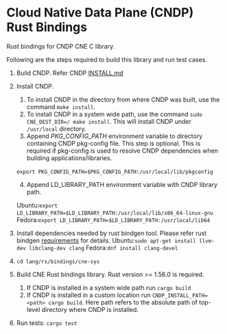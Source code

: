 # Cloud Native Data Plane (CNDP) Rust Bindings

Rust bindings for CNDP CNE C library.

Following are the steps required to build this library and run test cases.

1. Build CNDP. Refer CNDP [INSTALL.md](https://github.com/CloudNativeDataPlane/cndp/blob/main/INSTALL.md)

2. Install CNDP.

    1. To install CNDP in the directory from where CNDP was built, use the command `make install`.
    2. To install CNDP in a system wide path, use the command `sudo CNE_DEST_DIR=/ make install`.
       This will install CNDP under `/usr/local` directory.
    3. Append *PKG_CONFIG_PATH* environment variable to directory containing CNDP pkg-config file.
       This step is optional. This is required if pkg-config is used to resolve CNDP dependencies
       when building applications/libraries.

    ​       `export PKG_CONFIG_PATH=$PKG_CONFIG_PATH:/usr/local/lib/pkgconfig`

    4. Append LD_LIBRARY_PATH environment variable with CNDP library path.

    ​       Ubuntu:`export LD_LIBRARY_PATH=$LD_LIBRARY_PATH:/usr/local/lib/x86_64-linux-gnu`
    ​       Fedora:`export LD_LIBRARY_PATH=$LD_LIBRARY_PATH:/usr/local/lib64`

3. Install dependencies needed by rust bindgen tool. Please refer rust bindgen [requirements](https://rust-lang.github.io/rust-bindgen/requirements.html) for details.
   Ubuntu:`sudo apt-get install llvm-dev libclang-dev clang`
   Fedora:`dnf install clang-devel`

4. `cd lang/rs/bindings/cne-sys`

5. Build CNE Rust bindings library. Rust version >= 1.56.0 is required.
   1. If CNDP is installed in a system wide path run `cargo build`
   2. If CNDP is installed in a custom location run `CNDP_INSTALL_PATH=<path> cargo build`.
      Here path refers to the absolute path of top-level directory where CNDP is installed.

6. Run tests: `cargo test`
